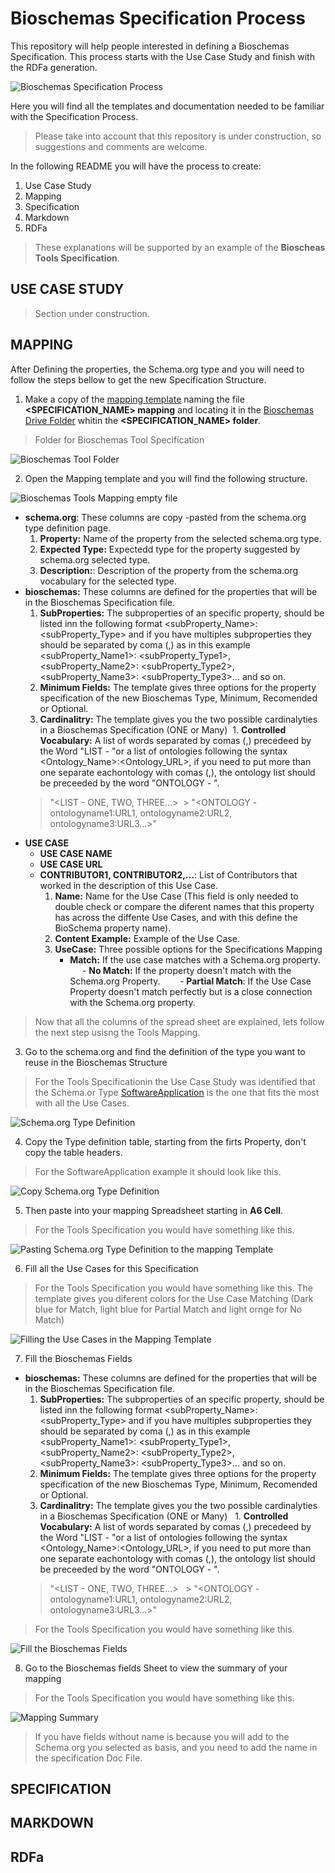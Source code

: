 # Bioschemas Specification Process
This repository will help people interested in defining a Bioschemas Specification. This process starts with the Use Case Study and finish with the RDFa generation.

![Bioschemas Specification Process](../master/img/specification_process.jpg)

Here you will find all the templates and documentation needed to be familiar with the Specification Process.
>Please take into account that this repository is under construction, so suggestions and comments are welcome.

In the following README you will have the process to create:
1. Use Case Study
1. Mapping
1. Specification
1. Markdown
1. RDFa

>These explanations will be supported by an example of the **Bioscheas Tools Specification**.

## USE CASE STUDY
> Section under construction.

## MAPPING

After Defining the properties, the Schema.org type and you will need to follow the steps bellow to get the new Specification Structure.

1. Make a copy of the [mapping template](https://drive.google.com/open?id=0Bw_p-HKWUjHoQ2RkUUthWVd3RG8) naming the file **<SPECIFICATION_NAME> mapping** and locating it in the [Bioschemas Drive Folder](https://drive.google.com/open?id=0Bw_p-HKWUjHoNThZOWNKbGhOODg) whitin the **<SPECIFICATION_NAME> folder**.
> Folder for Bioschemas Tool Specification

![Bioschemas Tool Folder](../master/img/specification_folder.png)

2. Open the Mapping template and you will find the following structure.

![Bioschemas Tools Mapping empty file](../master/img/mapping_empty_file.png)

+ **schema.org**: These columns are copy -pasted from the schema.org type definition page.
  1. **Property:** Name of the property from the selected schema.org type.
  1. **Expected Type:** Expectedd type for the property suggested by schema.org selected type.
  1. **Description:**: Description of the property from the schema.org vocabulary for the selected type.
+ **bioschemas:** These columns are defined for the properties that will be in the Bioschemas Specification file.
  1. **SubProperties:** The subproperties of an specific property, should be listed inn the following format <subProperty_Name>: <subProperty_Type> and if you have multiples subproperties they should be separated by coma (,) as in this example  <subProperty_Name1>: <subProperty_Type1>, <subProperty_Name2>: <subProperty_Type2>, <subProperty_Name3>: <subProperty_Type3>... and so on.
  1. **Minimum Fields:** The template gives three options for the property specification of the new Bioschemas Type, Minimum, Recomended or Optional. 
  1. **Cardinalitry:**	The template gives you the two possible cardinalyties in a Bioschemas Specification (ONE or Many)
  1. **Controlled Vocabulary:** A list of words separated by comas (,) precedeed by the Word "LIST - "or a list of ontologies following the syntax <Ontology_Name>:<Ontology_URL>, if you need to put more than one separate eachontology with comas (,), the ontology list should be preceeded by the word "ONTOLOGY - ".
  > "<LIST - ONE, TWO, THREE...>
  > "<ONTOLOGY - ontologyname1:URL1, ontologyname2:URL2, ontologyname3:URL3...>"
+ **USE CASE**
  - **USE CASE NAME**
  - **USE CASE URL**
  - **CONTRIBUTOR1, CONTRIBUTOR2,...**: List of Contributors that worked in the description of this Use Case.
    1. **Name:** Name for the Use Case (This field is only needed to double check or compare the diferent names that this property has across the diffente Use Cases, and with this define the BioSchema property name).
    1. **Content Example:** Example of the Use Case.
    1. **UseCase:** Three possible options for the Specifications Mapping 
        - **Match:** If the use case matches with a Schema.org property.
        - **No Match:** If the property doesn't match with the Schema.org Property.
        - **Partial Match**: If the Use Case Property doesn't match perfectly but is a close connection with the Schema.org property.
> Now that all the columns of the spread sheet are explained, lets follow the next step usisng the Tools Mapping.
3. Go to the schema.org and find the definition of the type you want to reuse in the Bioschemas Structure
> For the Tools Specificationin the Use Case Study was identified that the Schema.or Type [SoftwareApplication](http://schema.org/SoftwareApplication) is the one that fits the most with all the Use Cases.

![Schema.org Type Definition](../master/img/schema_org_type.png)

4. Copy the Type definition table, starting from the firts Property, don't copy the table headers.

> For the SoftwareApplication example it should look like this.

![Copy Schema.org Type Definition](../master/img/schema_org_type_copy.png)

5. Then paste into your mapping Spreadsheet starting in **A6 Cell**.

>  For the Tools Specification you would have something like this.

![Pasting Schema.org Type Definition to the mapping Template](../master/img/schema_org_paste_template.png)


6. Fill all the Use Cases for this Specification

>  For the Tools Specification you would have something like this. The template gives you diferent colors for the Use Case Matching (Dark blue for Match, light blue for Partial Match and light ornge for No Match)

![Filling the Use Cases in the Mapping Template](../master/img/fill_mapping_template_UC.png)

7. Fill the Bioschemas Fields

  + **bioschemas:** These columns are defined for the properties that will be in the Bioschemas Specification file.
    1. **SubProperties:** The subproperties of an specific property, should be listed inn the following format <subProperty_Name>: <subProperty_Type> and if you have multiples subproperties they should be separated by coma (,) as in this example  <subProperty_Name1>: <subProperty_Type1>, <subProperty_Name2>: <subProperty_Type2>, <subProperty_Name3>: <subProperty_Type3>... and so on.
    1. **Minimum Fields:** The template gives three options for the property specification of the new Bioschemas Type, Minimum, Recomended or Optional. 
    1. **Cardinalitry:**	The template gives you the two possible cardinalyties in a Bioschemas Specification (ONE or Many)
    1. **Controlled Vocabulary:** A list of words separated by comas (,) precedeed by the Word "LIST - "or a list of ontologies following the syntax <Ontology_Name>:<Ontology_URL>, if you need to put more than one separate eachontology with comas (,), the ontology list should be preceeded by the word "ONTOLOGY - ".
    > "<LIST - ONE, TWO, THREE...>
    > "<ONTOLOGY - ontologyname1:URL1, ontologyname2:URL2, ontologyname3:URL3...>"

>  For the Tools Specification you would have something like this.

![Fill the Bioschemas Fields](../master/img/bioschemas_mapping.png)

8. Go to the Bioschemas fields Sheet to view the summary of your mapping

>  For the Tools Specification you would have something like this.

![Mapping Summary](../master/img/mapping_summary.png)

> If you have fields without name is because you will add to the Schema.org you selected as basis, and you need to add the name in the specification Doc File.

## SPECIFICATION

## MARKDOWN

## RDFa



